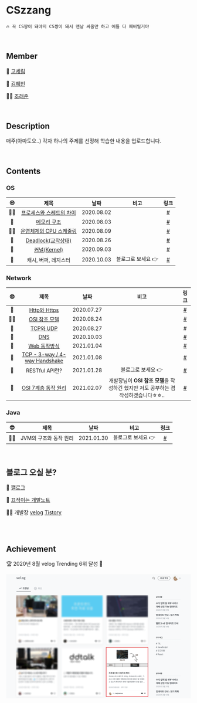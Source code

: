 # CSzzang
```markdown
🔥 꼭 CS짱이 돼야지 CS짱이 돼서 맨날 싸움만 하고 애들 다 패버릴거야
```
<br>

## Member

🧸 [고세림](https://github.com/koserim)

🐝 [김혜빈](https://github.com/kimhyebeen)

🧞‍♂️ [조래준](https://github.com/raejoonee)

<br>

## Description

매주(아마도요..) 각자 하나의 주제를 선정해 학습한 내용을 업로드합니다. 

<br>

## Contents
### OS
| 😎 | 제목 | 날짜 | 비고 | 링크 |
| :-: | :------: | :-: | :--: | :--: |
| 🧞‍♂️ | [프로세스와 스레드의 차이](https://github.com/raejoonee/CSzzang/blob/master/OS/ProcessVsThread.md) | 2020.08.02 |  | [#](https://velog.io/@raejoonee/%ED%94%84%EB%A1%9C%EC%84%B8%EC%8A%A4%EC%99%80-%EC%8A%A4%EB%A0%88%EB%93%9C%EC%9D%98-%EC%B0%A8%EC%9D%B4) |
| 🧸 | [메모리 구조](https://github.com/raejoonee/CSzzang/blob/master/OS/MemoryStructure.md) | 2020.08.03 |  | [#](https://velog.io/@goserimgoserimgo/%EB%A9%94%EB%AA%A8%EB%A6%AC-%EA%B5%AC%EC%A1%B0) |
| 🧞‍♂️ | [운영체제의 CPU 스케줄링](https://github.com/raejoonee/CSzzang/blob/master/OS/Scheduling.md) | 2020.08.09 |  | [#](https://velog.io/@raejoonee/%EC%9A%B4%EC%98%81%EC%B2%B4%EC%A0%9C%EC%9D%98-CPU-%EC%8A%A4%EC%BC%80%EC%A4%84%EB%A7%81) |
| 🧸 | [Deadlock(교착상태)](https://github.com/raejoonee/CSzzang/blob/master/OS/DeadLock.md) | 2020.08.26 | | [#](https://velog.io/@goserimgoserimgo/Deadlock) |
| 🐝 | [커널(Kernel)](./OS/Kernel.md) | 2020.09.03 | | [#](https://beenii.tistory.com/100) |
| 🐝 | 캐시, 버퍼, 레지스터 | 2020.10.03 | 블로그로 보세요 👉 | [#](https://beenii.tistory.com/101?category=833817) |
<!-- 양식 남겨둡니다^^ 복붙해서 쓰세요
| 🧸 | [제목](GitHub 링크) | 2020.08.26 | | [#](벨로그/티톨 링크) |
-->

 

### Network
| 😎 | 제목 | 날짜 | 비고 | 링크 |
| :-: | :------: | :-: | :--: | :--: |
| 🐝 | [Http와 Https](./Network/HttpAndHttps.md) | 2020.07.27 | | [#](https://beenii.tistory.com/83?category=833817) |
| 🧞‍♂️ | [OSI 참조 모델](https://github.com/raejoonee/CSzzang/blob/master/Network/OSI%20Model.md) | 2020.08.24 |  | [#](https://velog.io/@raejoonee/OSI-%EC%B0%B8%EC%A1%B0-%EB%AA%A8%EB%8D%B8-%EC%99%84%EC%A0%84%ED%9E%88-%ED%8C%8C%ED%97%A4%EC%B9%98%EA%B8%B0) |
| 🐝 | [TCP와 UDP](./Network/TCPandUDP.md) | 2020.08.27 | | # |
| 🧸 | [DNS](./Network/DNS.md) | 2020.10.03 | | [#](https://velog.io/@goserimgoserimgo/DNS) |
| 🐝 | [Web 동작방식](./Network/WebProcess.md) | 2021.01.04 | | [#](https://beenii.tistory.com/123?category=833817) |
| 🐝 | [TCP - 3-way / 4-way Handshake](./Network/TCPhandshake.md) | 2021.01.08 | | [#](https://beenii.tistory.com/127?category=833817) |
| 🐝 | RESTful API란? | 2021.01.28 | 블로그로 보세요 👉 | [#](https://beenii.tistory.com/134) |
| 🐝 | [OSI 7계층 동작 원리](./Network/OSI_7_Layers.md) | 2021.02.07 | 개발장님이 **OSI 참조 모델**을 작성하긴 했지만 저도 공부하는 겸 작성하겠습니다ㅎㅎ.. | [#](https://beenii.tistory.com/132) |

 

### Java
| 😎 | 제목 | 날짜 | 비고 | 링크 |
| :-: | :------: | :-: | :--: | :--: |
| 🧞‍♂️ | JVM의 구조와 동작 원리 | 2021.01.30 | 블로그로 보세요 👉 | [#](https://raejoonee.tistory.com/16) |

<br>

## 블로그 오실 분?

🧸 [쨀로그](https://velog.io/@goserimgoserimgo) 

🐝 [끄적이는 개발노트](https://beenii.tistory.com)

🧞‍♂️ 개발장 [velog](https://velog.io/@raejoonee/) [Tistory](https://raejoonee.tistory.com)

<br>
<br>

## Achievement
:trophy: 2020년 8월 velog Trending 6위 달성 🎉

![image](/images/velogTrendingAugust.png)
